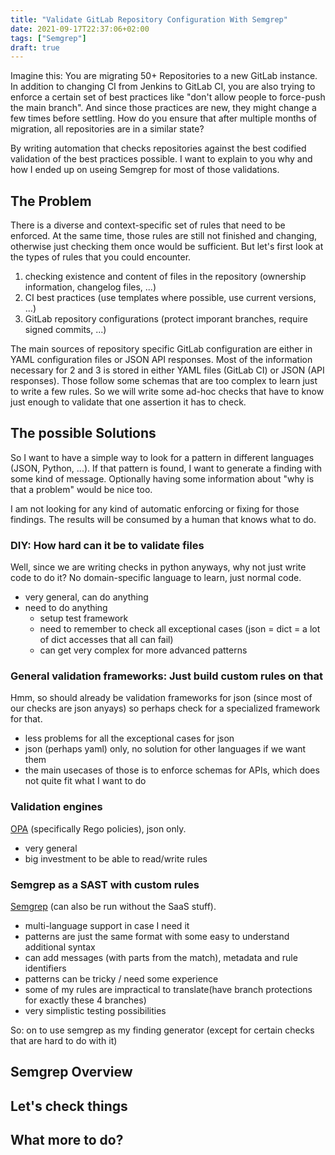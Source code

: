 ```yaml
---
title: "Validate GitLab Repository Configuration With Semgrep"
date: 2021-09-17T22:37:06+02:00
tags: ["Semgrep"]
draft: true
---
```


<!--
basic structure:
1. Quick overview what are we doing why
2. The problem
3. Why use Semgrep as the solution
4. Example code (python + rules)
5. What else could I do?
-->

<!-- Teaser: In this post I will use python and semgrep to validate GitLab repositories against codified guiderails. -->

Imagine this: You are migrating 50+ Repositories to a new GitLab instance.
In addition to changing CI from Jenkins to GitLab CI, you are also trying to enforce a certain set of best practices like "don't allow people to force-push the main branch".
And since those practices are new, they might change a few times before settling.
How do you ensure that after multiple months of migration, all repositories are in a similar state?

By writing automation that checks repositories against the best codified validation of the best practices possible.
I want to explain to you why and how I ended up on useing Semgrep for most of those validations.


## The Problem
There is a diverse and context-specific set of rules that need to be enforced.
At the same time, those rules are still not finished and changing, otherwise just checking them once would be sufficient.
But let's first look at the types of rules that you could encounter.

1. checking existence and content of files in the repository (ownership information, changelog files, ...)
2. CI best practices (use templates where possible, use current versions, ...)
3. GitLab repository configurations (protect imporant branches, require signed commits, ...)

The main sources of repository specific GitLab configuration are either in YAML configuration files or JSON API responses.
Most of the information necessary for 2 and 3 is stored in either YAML files (GitLab CI) or JSON (API responses).
Those follow some schemas that are too complex to learn just to write a few rules.
So we will write some ad-hoc checks that have to know just enough to validate that one assertion it has to check.

<!-- perhaps: why are we doing it automatically? example changes, human error, overview, single source of truth -->

## The possible Solutions

So I want to have a simple way to look for a pattern in different languages (JSON, Python, ...).
If that pattern is found, I want to generate a finding with some kind of message.
Optionally having some information about "why is that a problem" would be nice too.

I am not looking for any kind of automatic enforcing or fixing for those findings.
The results will be consumed by a human that knows what to do.

### DIY: How hard can it be to validate files

Well, since we are writing checks in python anyways, why not just write code to do it?
No domain-specific language to learn, just normal code.

- very general, can do anything
- need to do anything
  - setup test framework
  - need to remember to check all exceptional cases (json = dict = a lot of dict accesses that all can fail)
  - can get very complex for more advanced patterns
### General validation frameworks: Just build custom rules on that
Hmm, so should already be validation frameworks for json (since most of our checks are json anyays) so perhaps check for a specialized framework for that.

- less problems for all the exceptional cases for json
- json (perhaps yaml) only, no solution for other languages if we want them
- the main usecases of those is to enforce schemas for APIs, which does not quite fit what I want to do
### Validation engines
[OPA](https://www.openpolicyagent.org/docs/latest/kubernetes-tutorial/) (specifically Rego policies), json only.

- very general
- big investment to be able to read/write rules
### Semgrep as a SAST with custom rules
[Semgrep](https://semgrep.dev) (can also be run without the SaaS stuff).

- multi-language support in case I need it
- patterns are just the same format with some easy to understand additional syntax
- can add messages (with parts from the match), metadata and rule identifiers
- patterns can be tricky / need some experience
- some of my rules are impractical to translate(have branch protections for exactly these 4 branches)
- very simplistic testing possibilities

So: on to use semgrep as my finding generator (except for certain checks that are hard to do with it)
<!-- multiple options: write parsing code in python, json validation library, semgrep (pattern matching), OPA -->

## Semgrep Overview

<!-- easy to write patterns, relatively consistent across languages -->
<!-- patterns look easy but you need some time to get a feel for the grouping behavior -->
<!-- no infos about how to debug patterns -->

## Let's check things

<!-- default branch -->
<!-- branch protections -->
<!-- file content? -->

## What more to do?

<!-- different rules for different project types -->
<!-- make the rules explainable / how to document what is enforced -->
<!-- filter false positives -->
